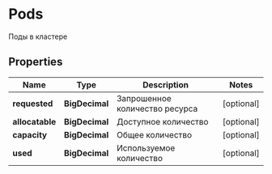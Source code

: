 

# Pods

Поды в кластере

## Properties

| Name | Type | Description | Notes |
|------------ | ------------- | ------------- | -------------|
|**requested** | **BigDecimal** | Запрошенное количество ресурса |  [optional] |
|**allocatable** | **BigDecimal** | Доступное количество |  [optional] |
|**capacity** | **BigDecimal** | Общее количество |  [optional] |
|**used** | **BigDecimal** | Используемое количество |  [optional] |



